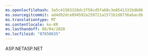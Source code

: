 ```yaml
---
ms.openlocfilehash: 3a5c41503328dc2f58cd5fa68c3e0541331bdb06
ms.sourcegitcommit: ad4d92dce894592a259721a1571b1d8736abacdb
ms.translationtype: MT
ms.contentlocale: ko-KR
ms.lasthandoff: 08/04/2020
ms.locfileid: "87650635"
---
```

 <span data-ttu-id="b8111-101">ASP.NET</span><span class="sxs-lookup"><span data-stu-id="b8111-101">ASP.NET</span></span> 